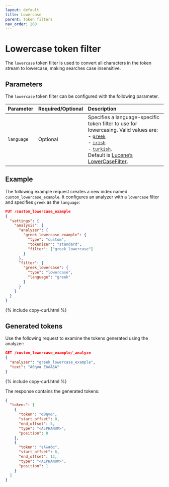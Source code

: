 ```yaml
---
layout: default
title: Lowercase
parent: Token filters
nav_order: 260
---
```


# Lowercase token filter

The `lowercase` token filter is used to convert all characters in the token stream to lowercase, making searches case insensitive.

## Parameters

The `lowercase` token filter can be configured with the following parameter.

Parameter | Required/Optional | Description
:--- | :--- | :---
 `language` | Optional | Specifies a language-specific token filter to use for lowercasing. Valid values are: <br>- [`greek`](https://lucene.apache.org/core/8_7_0/analyzers-common/org/apache/lucene/analysis/el/GreekLowerCaseFilter.html) <br>-  [`irish`](https://lucene.apache.org/core/8_7_0/analyzers-common/org/apache/lucene/analysis/ga/IrishLowerCaseFilter.html) <br>-  [`turkish`](https://lucene.apache.org/core/8_7_0/analyzers-common/org/apache/lucene/analysis/tr/TurkishLowerCaseFilter.html). <br> Default is [Lucene’s LowerCaseFilter](https://lucene.apache.org/core/8_7_0/analyzers-common/org/apache/lucene/analysis/core/LowerCaseFilter.html). 

## Example

The following example request creates a new index named `custom_lowercase_example`. It configures an analyzer with a `lowercase` filter and specifies `greek` as the `language`:

```json
PUT /custom_lowercase_example
{
  "settings": {
    "analysis": {
      "analyzer": {
        "greek_lowercase_example": {
          "type": "custom",
          "tokenizer": "standard",
          "filter": ["greek_lowercase"]
        }
      },
      "filter": {
        "greek_lowercase": {
          "type": "lowercase",
          "language": "greek"
        }
      }
    }
  }
}
```
{% include copy-curl.html %}

## Generated tokens

Use the following request to examine the tokens generated using the analyzer:

```json
GET /custom_lowercase_example/_analyze
{
  "analyzer": "greek_lowercase_example",
  "text": "Αθήνα ΕΛΛΑΔΑ"
}
```
{% include copy-curl.html %}

The response contains the generated tokens:

```json
{
  "tokens": [
    {
      "token": "αθηνα",
      "start_offset": 0,
      "end_offset": 5,
      "type": "<ALPHANUM>",
      "position": 0
    },
    {
      "token": "ελλαδα",
      "start_offset": 6,
      "end_offset": 12,
      "type": "<ALPHANUM>",
      "position": 1
    }
  ]
}
```
